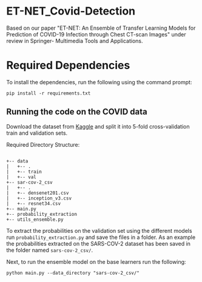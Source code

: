 # ET-NET_Covid-Detection
Based on our paper "ET-NET: An Ensemble of Transfer Learning Models for Prediction of COVID-19 Infection through Chest CT-scan Images" under review in Springer- Multimedia Tools and Applications.

# Required Dependencies

To install the dependencies, run the following using the command prompt:

`pip install -r requirements.txt`

## Running the code on the COVID data
Download the dataset from [Kaggle](https://www.kaggle.com/plameneduardo/sarscov2-ctscan-dataset) and split it into 5-fold cross-validation train and validation sets.

Required Directory Structure:
```

+-- data
|   +-- .
|   +-- train
|   +-- val
+-- sar-cov-2_csv
|   +-- .
|   +-- densenet201.csv
|   +-- inception_v3.csv
|   +-- resnet34.csv
+-- main.py
+-- probability_extraction
+-- utils_ensemble.py

```
To extract the probabilities on the validation set using the different models run `probability_extraction.py` and save the files in a folder. As an example the probabilities extracted on the SARS-COV-2 dataset has been saved in the folder named `sars-cov-2_csv/`.

Next, to run the ensemble model on the base learners run the following:

`python main.py --data_directory "sars-cov-2_csv/"`
